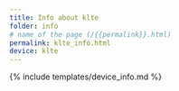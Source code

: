 ```yaml
---
title: Info about klte
folder: info
# name of the page (/{{permalink}}.html)
permalink: klte_info.html
device: klte
---
```

{% include templates/device_info.md %}
